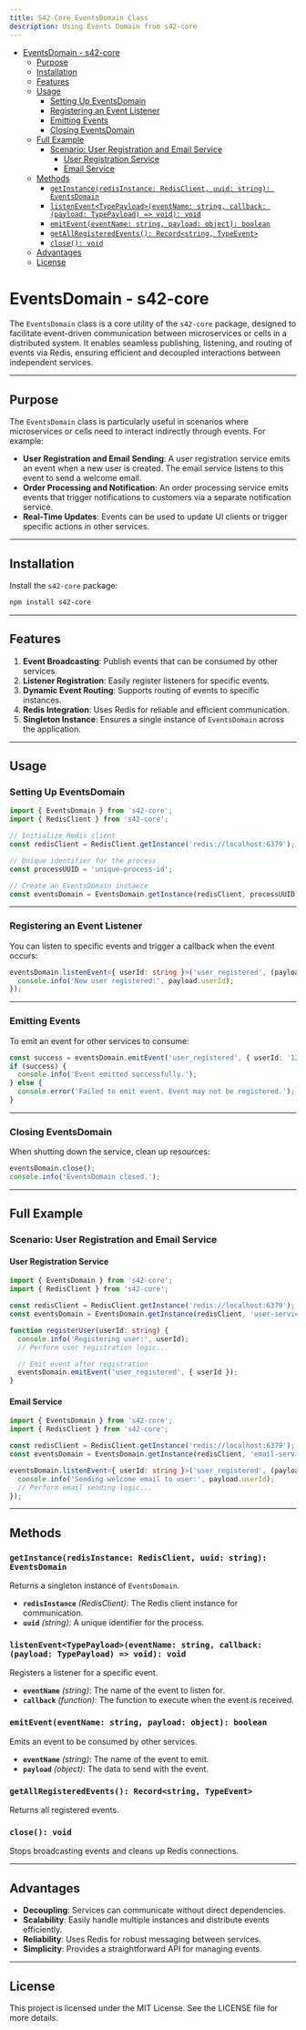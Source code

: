 ```yaml
---
title: S42-Core EventsDomain Class
description: Using Events Domain from s42-core
---
```

- [EventsDomain - s42-core](#eventsdomain---s42-core)
	- [Purpose](#purpose)
	- [Installation](#installation)
	- [Features](#features)
	- [Usage](#usage)
		- [Setting Up EventsDomain](#setting-up-eventsdomain)
		- [Registering an Event Listener](#registering-an-event-listener)
		- [Emitting Events](#emitting-events)
		- [Closing EventsDomain](#closing-eventsdomain)
	- [Full Example](#full-example)
		- [Scenario: User Registration and Email Service](#scenario-user-registration-and-email-service)
			- [User Registration Service](#user-registration-service)
			- [Email Service](#email-service)
	- [Methods](#methods)
		- [`getInstance(redisInstance: RedisClient, uuid: string): EventsDomain`](#getinstanceredisinstance-redisclient-uuid-string-eventsdomain)
		- [`listenEvent<TypePayload>(eventName: string, callback: (payload: TypePayload) => void): void`](#listeneventtypepayloadeventname-string-callback-payload-typepayload--void-void)
		- [`emitEvent(eventName: string, payload: object): boolean`](#emiteventeventname-string-payload-object-boolean)
		- [`getAllRegisteredEvents(): Record<string, TypeEvent>`](#getallregisteredevents-recordstring-typeevent)
		- [`close(): void`](#close-void)
	- [Advantages](#advantages)
	- [License](#license)


# EventsDomain - s42-core

The `EventsDomain` class is a core utility of the `s42-core` package, designed to facilitate event-driven communication between microservices or cells in a distributed system. It enables seamless publishing, listening, and routing of events via Redis, ensuring efficient and decoupled interactions between independent services.

---

## Purpose

The `EventsDomain` class is particularly useful in scenarios where microservices or cells need to interact indirectly through events. For example:

- **User Registration and Email Sending**: A user registration service emits an event when a new user is created. The email service listens to this event to send a welcome email.
- **Order Processing and Notification**: An order processing service emits events that trigger notifications to customers via a separate notification service.
- **Real-Time Updates**: Events can be used to update UI clients or trigger specific actions in other services.

---

## Installation

Install the `s42-core` package:

```bash
npm install s42-core
```

---

## Features

1. **Event Broadcasting**: Publish events that can be consumed by other services.
2. **Listener Registration**: Easily register listeners for specific events.
3. **Dynamic Event Routing**: Supports routing of events to specific instances.
4. **Redis Integration**: Uses Redis for reliable and efficient communication.
5. **Singleton Instance**: Ensures a single instance of `EventsDomain` across the application.

---

## Usage

### Setting Up EventsDomain

```typescript
import { EventsDomain } from 's42-core';
import { RedisClient } from 's42-core';

// Initialize Redis client
const redisClient = RedisClient.getInstance('redis://localhost:6379');

// Unique identifier for the process
const processUUID = 'unique-process-id';

// Create an EventsDomain instance
const eventsDomain = EventsDomain.getInstance(redisClient, processUUID);
```

---

### Registering an Event Listener

You can listen to specific events and trigger a callback when the event occurs:

```typescript
eventsDomain.listenEvent<{ userId: string }>('user_registered', (payload) => {
  console.info('New user registered:', payload.userId);
});
```

---

### Emitting Events

To emit an event for other services to consume:

```typescript
const success = eventsDomain.emitEvent('user_registered', { userId: '12345' });
if (success) {
  console.info('Event emitted successfully.');
} else {
  console.error('Failed to emit event. Event may not be registered.');
}
```

---

### Closing EventsDomain

When shutting down the service, clean up resources:

```typescript
eventsDomain.close();
console.info('EventsDomain closed.');
```

---

## Full Example

### Scenario: User Registration and Email Service

#### User Registration Service

```typescript
import { EventsDomain } from 's42-core';
import { RedisClient } from 's42-core';

const redisClient = RedisClient.getInstance('redis://localhost:6379');
const eventsDomain = EventsDomain.getInstance(redisClient, 'user-service');

function registerUser(userId: string) {
  console.info('Registering user:', userId);
  // Perform user registration logic...

  // Emit event after registration
  eventsDomain.emitEvent('user_registered', { userId });
}
```

#### Email Service

```typescript
import { EventsDomain } from 's42-core';
import { RedisClient } from 's42-core';

const redisClient = RedisClient.getInstance('redis://localhost:6379');
const eventsDomain = EventsDomain.getInstance(redisClient, 'email-service');

eventsDomain.listenEvent<{ userId: string }>('user_registered', (payload) => {
  console.info('Sending welcome email to user:', payload.userId);
  // Perform email sending logic...
});
```

---

## Methods

### `getInstance(redisInstance: RedisClient, uuid: string): EventsDomain`

Returns a singleton instance of `EventsDomain`.

- **`redisInstance`** *(RedisClient)*: The Redis client instance for communication.
- **`uuid`** *(string)*: A unique identifier for the process.

### `listenEvent<TypePayload>(eventName: string, callback: (payload: TypePayload) => void): void`

Registers a listener for a specific event.

- **`eventName`** *(string)*: The name of the event to listen for.
- **`callback`** *(function)*: The function to execute when the event is received.

### `emitEvent(eventName: string, payload: object): boolean`

Emits an event to be consumed by other services.

- **`eventName`** *(string)*: The name of the event to emit.
- **`payload`** *(object)*: The data to send with the event.

### `getAllRegisteredEvents(): Record<string, TypeEvent>`

Returns all registered events.

### `close(): void`

Stops broadcasting events and cleans up Redis connections.

---

## Advantages

- **Decoupling**: Services can communicate without direct dependencies.
- **Scalability**: Easily handle multiple instances and distribute events efficiently.
- **Reliability**: Uses Redis for robust messaging between services.
- **Simplicity**: Provides a straightforward API for managing events.

---

## License

This project is licensed under the MIT License. See the LICENSE file for more details.